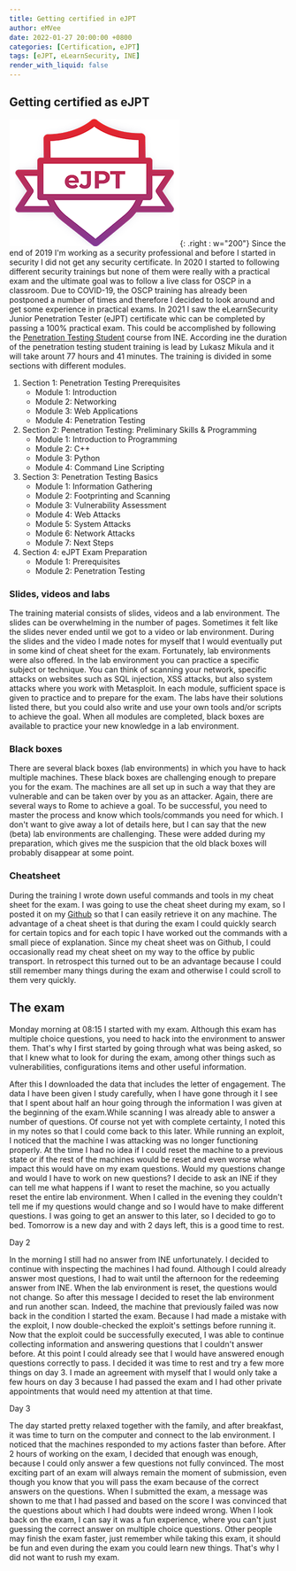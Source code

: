 ```yaml
---
title: Getting certified in eJPT
author: eMVee
date: 2022-01-27 20:00:00 +0800
categories: [Certification, eJPT]
tags: [eJPT, eLearnSecurity, INE]
render_with_liquid: false
---
```




## Getting certified as eJPT
![Image](/assets/img/Education/eJPT.png){: .right : w="200"} Since the end of 2019 I'm working as a security professional and before I started in security I did not get any security certificate. In 2020 I started to following different security trainings but none of them were really with a practical exam and the ultimate goal was to follow a live class for OSCP in a classroom. Due to COVID-19, the OSCP training has already been postponed a number of times and therefore I decided to look around and get some experience in practical exams. In 2021 I saw the eLearnSecurity Junior Penetration Tester (eJPT) certificate whic can be completed by passing a 100% practical exam. This could be accomplished by following the [Penetration Testing Student](https://my.ine.com/CyberSecurity/learning-paths/a223968e-3a74-45ed-884d-2d16760b8bbd/penetration-testing-student) course from INE. According ine the duration of the penetration testing student training is lead by Lukasz Mikula and it will take arount 77 hours and 41 minutes. The training is divided in some sections with different modules.
1. Section 1: Penetration Testing Prerequisites
    * Module 1: Introduction
    * Module 2: Networking
    * Module 3: Web Applications
    * Module 4: Penetration Testing
2. Section 2: Penetration Testing: Preliminary Skills & Programming 
    * Module 1: Introduction to Programming
    * Module 2: C++
    * Module 3: Python
    * Module 4: Command Line Scripting
3. Section 3: Penetration Testing Basics 
    * Module 1: Information Gathering
    * Module 2: Footprinting and Scanning
    * Module 3: Vulnerability Assessment
    * Module 4: Web Attacks
    * Module 5: System Attacks
    * Module 6: Network Attacks
    * Module 7: Next Steps
4. Section 4: eJPT Exam Preparation
    * Module 1: Prerequisites
    * Module 2: Penetration Testing

### Slides, videos and labs
The training material consists of slides, videos and a lab environment. The slides can be overwhelming in the number of pages. Sometimes it felt like the slides never ended until we got to a video or lab environment. During the slides and the video I made notes for myself that I would eventually put in some kind of cheat sheet for the exam. Fortunately, lab environments were also offered. In the lab environment you can practice a specific subject or technique. You can think of scanning your network, specific attacks on websites such as SQL injection, XSS attacks, but also system attacks where you work with Metasploit. In each module, sufficient space is given to practice and to prepare for the exam. The labs have their solutions listed there, but you could also write and use your own tools and/or scripts to achieve the goal. When all modules are completed, black boxes are available to practice your new knowledge in a lab environment.

### Black boxes
There are several black boxes (lab environments) in which you have to hack multiple machines. These black boxes are challenging enough to prepare you for the exam. The machines are all set up in such a way that they are vulnerable and can be taken over by you as an attacker. Again, there are several ways to Rome to achieve a goal. To be successful, you need to master the process and know which tools/commands you need for which. I don't want to give away a lot of details here, but I can say that the new (beta) lab environments are challenging. These were added during my preparation, which gives me the suspicion that the old black boxes will probably disappear at some point.

### Cheatsheet 
During the training I wrote down useful commands and tools in my cheat sheet for the exam. I was going to use the cheat sheet during my exam, so I posted it on my [Github](https://github.com/mvdvaart/eJPT) so that I can easily retrieve it on any machine. The advantage of a cheat sheet is that during the exam I could quickly search for certain topics and for each topic I have worked out the commands with a small piece of explanation. Since my cheat sheet was on Github, I could occasionally read my cheat sheet on my way to the office by public transport. In retrospect this turned out to be an advantage because I could still remember many things during the exam and otherwise I could scroll to them very quickly. 

## The exam
Monday morning at 08:15 I started with my exam. Although this exam has multiple choice questions, you need to hack into the environment to answer them. That's why I first started by going through what was being asked, so that I knew what to look for during the exam, among other things such as vulnerabilities, configurations items and other useful information.

After this I downloaded the data that includes the letter of engagement. The data I have been given I study carefully, when I have gone through it I see that I spent about half an hour going through the information I was given at the beginning of the exam.While scanning I was already able to answer a number of questions. Of course not yet with complete certainty, I noted this in my notes so that I could come back to this later. While running an exploit, I noticed that the machine I was attacking was no longer functioning properly. At the time I had no idea if I could reset the machine to a previous state or if the rest of the machines would be reset and even worse what impact this would have on my exam questions. Would my questions change and would I have to work on new questions? I decide to ask an INE if they can tell me what happens if I want to reset the machine, so you actually reset the entire lab environment. When I called in the evening they couldn't tell me if my questions would change and so I would have to make different questions. I was going to get an answer to this later, so I decided to go to bed. Tomorrow is a new day and with 2 days left, this is a good time to rest.

Day 2

In the morning I still had no answer from INE unfortunately. I decided to continue with inspecting the machines I had found. Although I could already answer most questions, I had to wait until the afternoon for the redeeming answer from INE. When the lab environment is reset, the questions would not change. So after this message I decided to reset the lab environment and run another scan. Indeed, the machine that previously failed was now back in the condition I started the exam. Because I had made a mistake with the exploit, I now double-checked the exploit's settings before running it. Now that the exploit could be successfully executed, I was able to continue collecting information and answering questions that I couldn't answer before. At this point I could already see that I would have answered enough questions correctly to pass. I decided it was time to rest and try a few more things on day 3. I made an agreement with myself that I would only take a few hours on day 3 because I had passed the exam and I had other private appointments that would need my attention at that time.

Day 3

The day started pretty relaxed together with the family, and after breakfast, it was time to turn on the computer and connect to the lab environment. I noticed that the machines responded to my actions faster than before. After 2 hours of working on the exam, I decided that enough was enough, because I could only answer a few questions not fully convinced. The most exciting part of an exam will always remain the moment of submission, even though you know that you will pass the exam because of the correct answers on the questions. When I submitted the exam, a message was shown to me that I had passed and based on the score I was convinced that the questions about which I had doubts were indeed wrong. When I look back on the exam, I can say it was a fun experience, where you can't just guessing the correct answer on multiple choice questions. Other people may finish the exam faster, just remember while taking this exam, it should be fun and even during the exam you could learn new things. That's why I did not want to rush my exam.